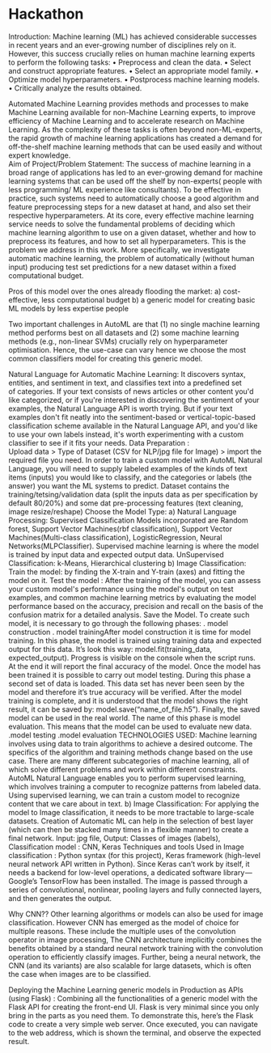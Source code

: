 # Hackathon
Introduction: Machine learning (ML) has achieved considerable successes in recent years and an ever-growing number of disciplines rely on it. However, this success crucially relies on human machine learning experts to perform the following tasks:
	•	Preprocess and clean the data.
	•	Select and construct appropriate features.
	•	Select an appropriate model family.
	•	Optimize model hyperparameters.
	•	Postprocess machine learning models.
	•	Critically analyze the results obtained.

Automated Machine Learning provides methods and processes to make Machine Learning available for non-Machine Learning experts, to improve efficiency of Machine Learning and to accelerate research on Machine Learning. As the complexity of these tasks is often beyond non-ML-experts, the rapid growth of machine learning applications has created a demand for off-the-shelf machine learning methods that can be used easily and without expert knowledge.  
Aim of Project/Problem Statement: The success of machine learning in a broad range of applications has led to an ever-growing demand for machine learning systems that can be used off the shelf by non-experts( people with less programming/ ML experience like consultants). To be effective in practice, such systems need to automatically choose a good algorithm and feature preprocessing steps for a new dataset at hand, and also set their respective hyperparameters. At its core, every effective machine learning service needs to solve the fundamental problems of deciding which machine learning algorithm to use on a given dataset, whether and how to preprocess its features, and how to set all hyperparameters. This is the problem we address in this work. More specifically, we investigate automatic machine learning, the problem of automatically (without human input) producing test set predictions for a new dataset within a fixed computational budget. 

Pros of this model over the ones already flooding the market:
a) cost-effective, less computational budget
b) a generic model for creating basic ML models by less expertise people

Two important challenges in AutoML are that (1) no single machine learning method performs best on all datasets and (2) some machine learning methods (e.g., non-linear SVMs) crucially rely on hyperparameter optimisation. Hence, the use-case can vary hence we choose the most common classifiers model for creating this generic model.

Natural Language for Automatic Machine Learning: 
It discovers syntax, entities, and sentiment in text, and classifies text into a predefined set of categories. If your text consists of news articles or other content you'd like categorized, or if you're interested in discovering the sentiment of your examples, the Natural Language API is worth trying. But if your text examples don't fit neatly into the sentiment-based or vertical-topic-based classification scheme available in the Natural Language API, and you'd like to use your own labels instead, it's worth experimenting with a custom classifier to see if it fits your needs.
Data Preparation :  
Upload data > Type of Dataset (CSV for NLP/jpg file for Image) > import the required file you need. In order to train a custom model with AutoML Natural Language, you will need to supply labeled examples of the kinds of text items (inputs) you would like to classify, and the categories or labels (the answer) you want the ML systems to predict. Dataset contains the training/tetsing/validation data (split the inputs data as per specification by default 80/20%) and some dat pre-processing features (text cleaning, image resize/reshape)
Choose the Model Type:
a) Natural Language Processing: Supervised Classification Models incorporated are Random forest, Support Vector Machines(rbf classification), Support Vector Machines(Multi-class classification), LogisticRegression, Neural Networks(MLPClassifier). Supervised machine learning is where the model is trained by input data and expected output data.
UnSupervised Classification: k-Means, Hierarchical clustering
b) Image Classification: 
Train the model: by finding the X-train and Y-train (axes) and fitting the model on it.
Test the model : After the training of the model, you can assess your custom model's performance using the model's output on test examples, and common machine learning metrics by evaluating the model performance based on the accuracy, precision and recall on the basis of the confusion matrix for a detailed analysis.
Save the Model.
Тo create such model, it is necessary to go through the following phases:
	.	model construction
	.	model trainingAfter model construction it is time for model training. In this phase, the model is trained using training data and expected output for this data.
It’s look this way: model.fit(training_data, expected_output).
Progress is visible on the console when the script runs. At the end it will report the final accuracy of the model.
Once the model has been trained it is possible to carry out model testing. During this phase a second set of data is loaded. This data set has never been seen by the model and therefore it’s true accuracy will be verified.
After the model training is complete, and it is understood that the model shows the right result, it can be saved by: model.save(“name_of_file.h5”).
Finally, the saved model can be used in the real world. The name of this phase is model evaluation. This means that the model can be used to evaluate new data.
	.model testing	.model evaluation
TECHNOLOGIES USED:  Machine learning involves using data to train algorithms to achieve a desired outcome. The specifics of the algorithm and training methods change based on the use case. There are many different subcategories of machine learning, all of which solve different problems and work within different constraints. AutoML Natural Language enables you to perform supervised learning, which involves training a computer to recognize patterns from labeled data. Using supervised learning, we can train a custom model to recognize content that we care about in text.
b) Image Classification: For applying the model to Image classification, it needs to be more tractable to large-scale datasets. Creation of Automatic ML can help in the selection of best layer (which can then be stacked many times in a flexible manner) to create a final network. Input: jpg file, Output: Classes of images (labels), Classification model : CNN, Keras 
Techniques and tools Used in Image classification : 
Python syntax (for this project), Keras framework (high-level neural network API written in Python). Since Keras can’t work by itself, it needs a backend for low-level operations, a dedicated software library — Google’s TensorFlow has been installed. The image is passed through a series of convolutional, nonlinear, pooling layers and fully connected layers, and then generates the output.

Why CNN?? Other learning algorithms or models can also be used for image classification. However CNN has emerged as the model of choice for multiple reasons. These include the multiple uses of the convolution operator in image processing, The CNN architecture implicitly combines the benefits obtained by a standard neural network training with the convolution operation to efficiently classify images. Further, being a neural network, the CNN (and its variants) are also scalable for large datasets, which is often the case when images are to be classified. 

Deploying the Machine Learning generic models in Production as APIs (using Flask) : Combining all the functionalities of a generic model with the Flask API for creating the front-end UI. Flask is very minimal since you only bring in the parts as you need them. To demonstrate this, here’s the Flask code to create a very simple web server. Once executed, you can navigate to the web address, which is shown the terminal, and observe the expected result.
